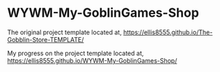 # WYWM-My-GoblinGames-Shop

The original project template located at,
https://ellis8555.github.io/The-Gobblin-Store-TEMPLATE/

My progress on the project template located at,
https://ellis8555.github.io/WYWM-My-GoblinGames-Shop/
